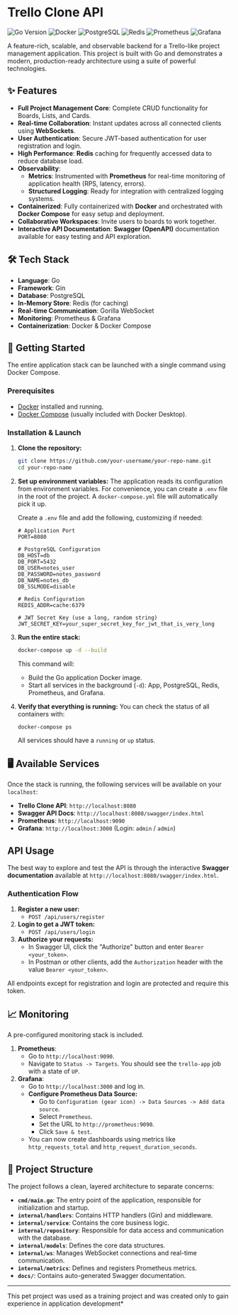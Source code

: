 # Trello Clone API

![Go Version](https://img.shields.io/badge/go-1.25-blue.svg)
![Docker](https://img.shields.io/badge/docker-%230db7ed.svg?style=for-the-badge&logo=docker&logoColor=white)
![PostgreSQL](https://img.shields.io/badge/postgresql-%23316192.svg?style=for-the-badge&logo=postgresql&logoColor=white)
![Redis](https://img.shields.io/badge/redis-%23DD0031.svg?style=for-the-badge&logo=redis&logoColor=white)
![Prometheus](https://img.shields.io/badge/prometheus-%23E6522C.svg?style=for-the-badge&logo=prometheus&logoColor=white)
![Grafana](https://img.shields.io/badge/grafana-%23F46800.svg?style=for-the-badge&logo=grafana&logoColor=white)

A feature-rich, scalable, and observable backend for a Trello-like project management application. This project is built with Go and demonstrates a modern, production-ready architecture using a suite of powerful technologies.

## ✨ Features

- **Full Project Management Core**: Complete CRUD functionality for Boards, Lists, and Cards.
- **Real-time Collaboration**: Instant updates across all connected clients using **WebSockets**.
- **User Authentication**: Secure JWT-based authentication for user registration and login.
- **High Performance**: **Redis** caching for frequently accessed data to reduce database load.
- **Observability**:
    - **Metrics**: Instrumented with **Prometheus** for real-time monitoring of application health (RPS, latency, errors).
    - **Structured Logging**: Ready for integration with centralized logging systems.
- **Containerized**: Fully containerized with **Docker** and orchestrated with **Docker Compose** for easy setup and deployment.
- **Collaborative Workspaces**: Invite users to boards to work together.
- **Interactive API Documentation**: **Swagger (OpenAPI)** documentation available for easy testing and API exploration.

## 🛠️ Tech Stack

- **Language**: Go
- **Framework**: Gin
- **Database**: PostgreSQL
- **In-Memory Store**: Redis (for caching)
- **Real-time Communication**: Gorilla WebSocket
- **Monitoring**: Prometheus & Grafana
- **Containerization**: Docker & Docker Compose

## 🚀 Getting Started

The entire application stack can be launched with a single command using Docker Compose.

### Prerequisites

- [Docker](https://www.docker.com/products/docker-desktop/) installed and running.
- [Docker Compose](https://docs.docker.com/compose/install/) (usually included with Docker Desktop).

### Installation & Launch

1.  **Clone the repository:**
    ```bash
    git clone https://github.com/your-username/your-repo-name.git
    cd your-repo-name
    ```

2.  **Set up environment variables:**
    The application reads its configuration from environment variables. For convenience, you can create a `.env` file in the root of the project. A `docker-compose.yml` file will automatically pick it up.

    Create a `.env` file and add the following, customizing if needed:
    ```env
    # Application Port
    PORT=8080

    # PostgreSQL Configuration
    DB_HOST=db
    DB_PORT=5432
    DB_USER=notes_user
    DB_PASSWORD=notes_password
    DB_NAME=notes_db
    DB_SSLMODE=disable

    # Redis Configuration
    REDIS_ADDR=cache:6379

    # JWT Secret Key (use a long, random string)
    JWT_SECRET_KEY=your_super_secret_key_for_jwt_that_is_very_long
    ```

3.  **Run the entire stack:**
    ```bash
    docker-compose up -d --build
    ```
    This command will:
    - Build the Go application Docker image.
    - Start all services in the background (`-d`): App, PostgreSQL, Redis, Prometheus, and Grafana.

4.  **Verify that everything is running:**
    You can check the status of all containers with:
    ```bash
    docker-compose ps
    ```
    All services should have a `running` or `up` status.

## 🖥️ Available Services

Once the stack is running, the following services will be available on your `localhost`:

- **Trello Clone API**: `http://localhost:8080`
- **Swagger API Docs**: `http://localhost:8080/swagger/index.html`
- **Prometheus**: `http://localhost:9090`
- **Grafana**: `http://localhost:3000` (Login: `admin` / `admin`)

##  API Usage

The best way to explore and test the API is through the interactive **Swagger documentation** available at `http://localhost:8080/swagger/index.html`.

### Authentication Flow

1.  **Register a new user:**
    - `POST /api/users/register`
2.  **Login to get a JWT token:**
    - `POST /api/users/login`
3.  **Authorize your requests:**
    - In Swagger UI, click the "Authorize" button and enter `Bearer <your_token>`.
    - In Postman or other clients, add the `Authorization` header with the value `Bearer <your_token>`.

All endpoints except for registration and login are protected and require this token.

## 📈 Monitoring

A pre-configured monitoring stack is included.

1.  **Prometheus**:
    - Go to `http://localhost:9090`.
    - Navigate to `Status -> Targets`. You should see the `trello-app` job with a state of `UP`.
2.  **Grafana**:
    - Go to `http://localhost:3000` and log in.
    - **Configure Prometheus Data Source:**
        - Go to `Configuration (gear icon) -> Data Sources -> Add data source`.
        - Select `Prometheus`.
        - Set the URL to `http://prometheus:9090`.
        - Click `Save & test`.
    - You can now create dashboards using metrics like `http_requests_total` and `http_request_duration_seconds`.

## 📂 Project Structure

The project follows a clean, layered architecture to separate concerns:

- **`cmd/main.go`**: The entry point of the application, responsible for initialization and startup.
- **`internal/handlers`**: Contains HTTP handlers (Gin) and middleware.
- **`internal/service`**: Contains the core business logic.
- **`internal/repository`**: Responsible for data access and communication with the database.
- **`internal/models`**: Defines the core data structures.
- **`internal/ws`**: Manages WebSocket connections and real-time communication.
- **`internal/metrics`**: Defines and registers Prometheus metrics.
- **`docs/`**: Contains auto-generated Swagger documentation.

---

This pet project was used as a training project and was created only to gain experience in application development*

